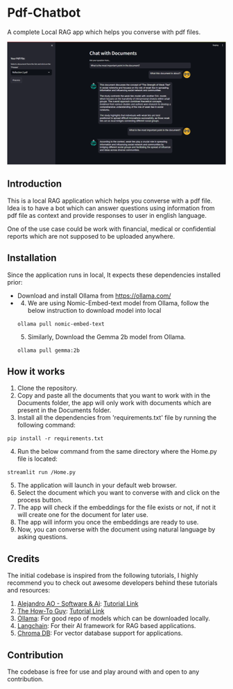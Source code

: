 # Pdf-Chatbot
A complete Local RAG app which helps you converse with pdf files.

<img src = "App UI.png"></img>

## Introduction
This is a local RAG application which helps you converse with a pdf file. Idea is to have a bot which can answer questions using information from pdf file as context and provide responses to user in english language. 

One of the use case could be work with financial, medical or confidential reports which are not supposed to be uploaded anywhere.

## Installation
Since the application runs in local, It expects these dependencies installed prior:

- Download and install Ollama from https://ollama.com/
- 4. We are using Nomic-Embed-text model from Ollama, follow the below instruction to download model into local
    ```    
    ollama pull nomic-embed-text
    ```
    5. Similarly, Download the Gemma 2b model from Ollama.
    ```
    ollama pull gemma:2b
    ```


## How it works
1. Clone the repository.
2. Copy and paste all the documents that you want to work with in the Documents folder, the app will only work with documents which are present in the Documents folder.
3. Install all the dependencies from 'requirements.txt' file by running the following command:
```
pip install -r requirements.txt
```
4. Run the below command from the same directory where the Home.py file is located:
```
streamlit run /Home.py
```
5. The application will launch in your default web browser.
6. Select the document which you want to converse with and click on the process button.
7. The app will check if the embeddings for the file exists or not, if not it will create one for the document for later use.
8. The app will inform you once the embeddings are ready to use.
9. Now, you can converse with the document using natural language by asking questions.

## Credits
The initial codebase is inspired from the following tutorials, I highly recommend you to check out awesome developers behind these tutorials and resources:

1. <a href = "https://www.youtube.com/@alejandro_ao">Alejandro AO - Software & Ai</a>: <a href = "https://youtu.be/dXxQ0LR-3Hg">Tutorial Link</a>
2. <a href = "https://www.youtube.com/@tonykipkemboi">The How-To Guy</a>: <a href = "https://youtu.be/ztBJqzBU5kc">Tutorial Link</a>
3. <a href = "https://ollama.com/">Ollama</a>: For good repo of models which can be downloaded locally.
4. <a href = "https://www.langchain.com/">Langchain</a>: For their AI framework for RAG based applications.
5. <a href = "https://www.trychroma.com/">Chroma DB</a>: For vector database support for applications.

## Contribution
The codebase is free for use and play around with and open to any contribution.